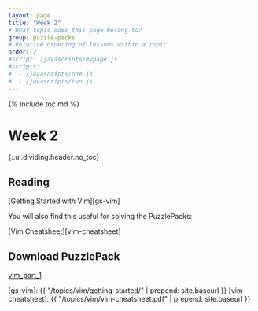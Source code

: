 ```yaml
---
layout: page
title: "Week 2"
# What topic does this page belong to?
group: puzzle-packs
# Relative ordering of lessons within a topic
order: 2
#script: /javascripts/mypage.js
#scripts:
#  - /javascripts/one.js
#  - /javascripts/two.js
---
```



{% include toc.md %}

# Week 2
{:.ui.dividing.header.no_toc}

## Reading

[Getting Started with Vim][gs-vim]

You will also find this useful for solving the PuzzlePacks:

[Vim Cheatsheet][vim-cheatsheet]

## Download PuzzlePack

[vim_part_1][lern2unix]


[lern2unix]: http://lern2unix.com/download/vim_part_1
[gs-vim]: {{ "/topics/vim/getting-started/" | prepend: site.baseurl }}
[vim-cheatsheet]: {{ "/topics/vim/vim-cheatsheet.pdf" | prepend: site.baseurl }}
